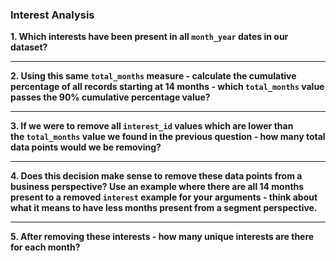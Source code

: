 ### Interest Analysis

**1. Which interests have been present in all <code>month_year</code> dates in our dataset?**

***

**2. Using this same <code>total_months</code> measure - calculate the cumulative percentage of all records starting at 14 months - which <code>total_months</code> value passes the 90% cumulative percentage value?**

***

**3. If we were to remove all <code>interest_id</code> values which are lower than the <code>total_months</code> value we found in the previous question - how many total data points would we be removing?**

***

**4. Does this decision make sense to remove these data points from a business perspective? Use an example where there are all 14 months present to a removed <code>interest</code> example for your arguments - think about what it means to have less months present from a segment perspective.**

***

**5. After removing these interests - how many unique interests are there for each month?**

